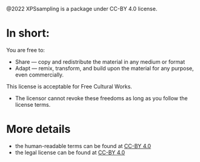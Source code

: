 @2022 XPSsampling is a package under CC-BY 4.0 license.

# In short:

You are free to:

- Share — copy and redistribute the material in any medium or format
- Adapt — remix, transform, and build upon the material
    for any purpose, even commercially.

This license is acceptable for Free Cultural Works.

- The licensor cannot revoke these freedoms as long as you follow the license terms.

# More details

- the human-readable terms can be found at [CC-BY 4.0](https://creativecommons.org/licenses/by/4.0/)
- the legal license can be found at [CC-BY 4.0](https://creativecommons.org/licenses/by/4.0/legalcode)